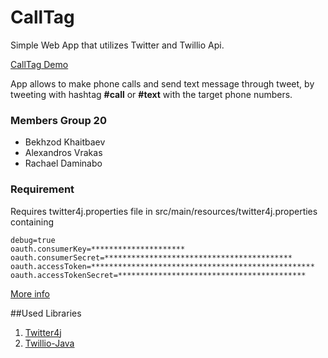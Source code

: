 # CallTag 
Simple Web App that utilizes Twitter and Twillio Api.

[CallTag Demo](http://calltag.herokuapp.com/index.htm)

App allows to make phone calls and send text message through tweet, by tweeting with hashtag **#call** or **#text** with the target phone numbers.


### Members Group 20 

* Bekhzod Khaitbaev
* Alexandros Vrakas
* Rachael Daminabo



### Requirement
Requires twitter4j.properties file in src/main/resources/twitter4j.properties containing 

	debug=true
	oauth.consumerKey=*********************
	oauth.consumerSecret=******************************************
	oauth.accessToken=**************************************************
	oauth.accessTokenSecret=******************************************



[More info](http://twitter4j.org/en/configuration.html)

##Used Libraries

1. [Twitter4j](https://github.com/yusuke/twitter4j)
2. [Twillio-Java](https://github.com/twilio/twilio-java)